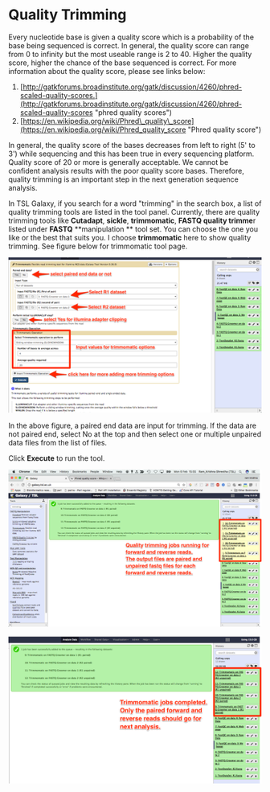 # Quality Trimming

Every nucleotide base is given a quality score which is a probability of the base being sequenced is correct. In general, the quality score can range from 0 to infinity but the most useable range is 2 to 40. Higher the quality score, higher the chance of the base sequenced is correct.  For more information about the quality score, please see links below:

1. [http://gatkforums.broadinstitute.org/gatk/discussion/4260/phred-scaled-quality-scores.](http://gatkforums.broadinstitute.org/gatk/discussion/4260/phred-scaled-quality-scores "phred quality scores")
2. [https://en.wikipedia.org/wiki/Phred\_quality\_score](https://en.wikipedia.org/wiki/Phred_quality_score "Phred quality score")

In general, the quality score of the bases decreases from left to right \(5' to 3'\) while sequencing and this has been true in every sequencing platform. Quality score of 20 or more is generally acceptable. We cannot be confident analysis results with the poor quality score bases. Therefore, quality trimming is an important step in the next generation sequence analysis.

In TSL Galaxy, if you search for a word "trimming" in the search box, a list of quality trimming tools are listed in the tool panel. Currently, there are quality trimming tools like **Cutadapt**, **sickle**, **trimmomatic**, **FASTQ quality trimme**r listed under **FASTQ** **manipulation ** tool set. You can choose the one you like or the best that suits you. I choose **trimmomatic** here to show quality trimming. See figure below for trimmomatic tool page.

![](/assets/trimmomatic_1.png)

In the above figure, a paired end data are input for trimming. If the data are not paired end, select No at the top and then select one or multiple unpaired data files from the list of files.

Click **Execute** to run the tool.



![](/assets/trimmomatic_2.png)

![](/assets/Trimmomatic_3.png)

